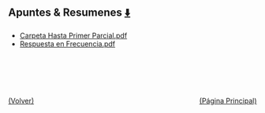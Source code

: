 
<html>
<body>
<h2>Apuntes & Resumenes <a href="https://downgit.github.io/#/home?url=https://github.com/Apuntes-FIUBA/Apuntes-Electronica/tree/main/86 - Electrónica/8604 - Analisis de Circuitos/Apuntes & Resumenes" style="font-size:20px">  ⬇️ </a></h2>
<ul>
    <li><a href="Carpeta Hasta Primer Parcial.pdf">Carpeta Hasta Primer Parcial.pdf</a></li>
    <li><a href="Respuesta en Frecuencia.pdf">Respuesta en Frecuencia.pdf</a></li>
</ul>
</body>
</html>













<br><br><br><br><br><a href="../" style="float: left">(Volver)</a> <a href="https://apuntes-fiuba.github.io/Apuntes-Electronica" style="float: right">(Página Principal)</a>
